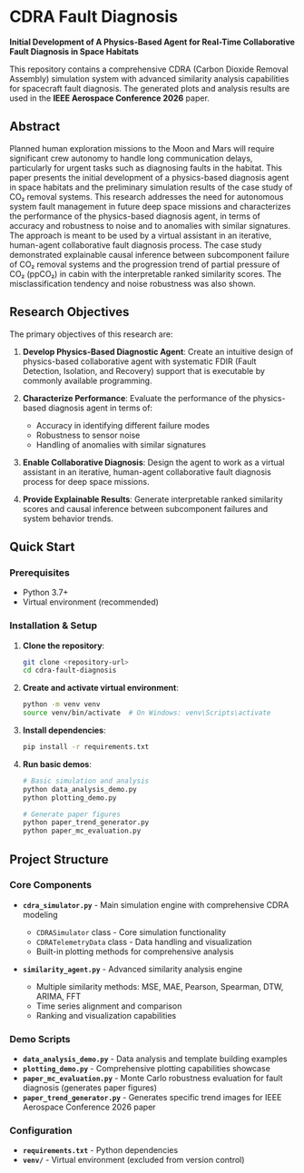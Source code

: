 # CDRA Fault Diagnosis

**Initial Development of A Physics-Based Agent for Real-Time Collaborative Fault Diagnosis in Space Habitats**

This repository contains a comprehensive CDRA (Carbon Dioxide Removal Assembly) simulation system with advanced similarity analysis capabilities for spacecraft fault diagnosis. The generated plots and analysis results are used in the **IEEE Aerospace Conference 2026** paper.

## Abstract

Planned human exploration missions to the Moon and Mars will require significant crew autonomy to handle long communication delays, particularly for urgent tasks such as diagnosing faults in the habitat. This paper presents the initial development of a physics-based diagnosis agent in space habitats and the preliminary simulation results of the case study of CO₂ removal systems. This research addresses the need for autonomous system fault management in future deep space missions and characterizes the performance of the physics-based diagnosis agent, in terms of accuracy and robustness to noise and to anomalies with similar signatures. The approach is meant to be used by a virtual assistant in an iterative, human-agent collaborative fault diagnosis process. The case study demonstrated explainable causal inference between subcomponent failure of CO₂ removal systems and the progression trend of partial pressure of CO₂ (ppCO₂) in cabin with the interpretable ranked similarity scores. The misclassification tendency and noise robustness was also shown.

## Research Objectives

The primary objectives of this research are:

1. **Develop Physics-Based Diagnostic Agent**: Create an intuitive design of physics-based collaborative agent with systematic FDIR (Fault Detection, Isolation, and Recovery) support that is executable by commonly available programming.

2. **Characterize Performance**: Evaluate the performance of the physics-based diagnosis agent in terms of:
   - Accuracy in identifying different failure modes
   - Robustness to sensor noise
   - Handling of anomalies with similar signatures

3. **Enable Collaborative Diagnosis**: Design the agent to work as a virtual assistant in an iterative, human-agent collaborative fault diagnosis process for deep space missions.

4. **Provide Explainable Results**: Generate interpretable ranked similarity scores and causal inference between subcomponent failures and system behavior trends.

## Quick Start

### Prerequisites
- Python 3.7+
- Virtual environment (recommended)

### Installation & Setup

1. **Clone the repository**:
   ```bash
   git clone <repository-url>
   cd cdra-fault-diagnosis
   ```

2. **Create and activate virtual environment**:
   ```bash
   python -m venv venv
   source venv/bin/activate  # On Windows: venv\Scripts\activate
   ```

3. **Install dependencies**:
   ```bash
   pip install -r requirements.txt
   ```

4. **Run basic demos**:
   ```bash
   # Basic simulation and analysis
   python data_analysis_demo.py
   python plotting_demo.py
   
   # Generate paper figures
   python paper_trend_generator.py
   python paper_mc_evaluation.py
   ```

## Project Structure

### Core Components

- **`cdra_simulator.py`** - Main simulation engine with comprehensive CDRA modeling
  - `CDRASimulator` class - Core simulation functionality
  - `CDRATelemetryData` class - Data handling and visualization
  - Built-in plotting methods for comprehensive analysis

- **`similarity_agent.py`** - Advanced similarity analysis engine
  - Multiple similarity methods: MSE, MAE, Pearson, Spearman, DTW, ARIMA, FFT
  - Time series alignment and comparison
  - Ranking and visualization capabilities

### Demo Scripts

- **`data_analysis_demo.py`** - Data analysis and template building examples
- **`plotting_demo.py`** - Comprehensive plotting capabilities showcase
- **`paper_mc_evaluation.py`** - Monte Carlo robustness evaluation for fault diagnosis (generates paper figures)
- **`paper_trend_generator.py`** - Generates specific trend images for IEEE Aerospace Conference 2026 paper

### Configuration

- **`requirements.txt`** - Python dependencies
- **`venv/`** - Virtual environment (excluded from version control)

